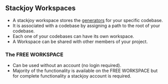 ## Stackjoy Workspaces

- A stackjoy workspace stores the [generators](documentation/generator/introduction) for your specific codebase.
- It is associated with a codebase by assigning a path to the root of your codebase.
- Each one of your codebases can have its own workspace.
- A Workspace can be shared with other members of your project.


### The FREE WORKSPACE

- Can be used without an account (no login required). 
- Majority of the functionality is available on the FREE WORKSPACE but for complete functionality a stackjoy account is required.
